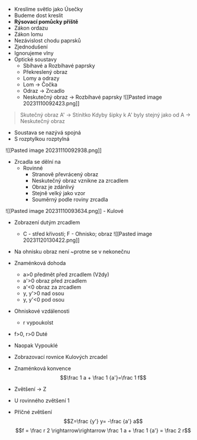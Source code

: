 - Kreslíme světlo jako Úsečky
- Budeme dost kreslit
- **Rýsovací pomůcky příště**
- Zákon ordazu
- Zákon lomu
- Nezávislost chodu paprsků
- Zjednodušení
- Ignorujeme vlny
- Optické soustavy
	- Sbíhavé a Rozbíhavé paprsky
	- Překreslený obraz
	- Lomy a odrazy
	- Lom -> Čočka
	- Odraz -> Zrcadlo
	- Neskutečný obraz -> Rozbíhavé paprsky
![[Pasted image 20231110092423.png]]
> Skutečný obraz
> A' -> Stínítko
> Kdyby šipky k A' byly stejný jako od A -> Neskutečný obraz

- Soustava se nazývá spojná
- S rozptylkou rozptylná

![[Pasted image 20231110092938.png]]

- Zrcadla se dělní na
	- Rovinné
		- Stranově převrácený obraz
		- Neskutečný obraz vznikne za zrcadlem
		- Obraz je zdánlivý
		- Stejně velký jako vzor
		- Souměrný podle roviny zrcadla

![[Pasted image 20231110093634.png]]
	- Kulové

- Zobrazení dutým zrcadlem
	- C - střed křivosti; F - Ohnisko; obraz
![[Pasted image 20231120130422.png]]
- Na ohnisku obraz není ~protne se v nekonečnu

- Znaménková dohoda
	- a>0 předmět před zrcadlem (Vždy)
	- a'>0 obraz před zrcadlem
	- a'<0 obraz za zrcadlem
	- y, y'>0 nad osou
	- y, y'<0 pod osou
- Ohniskové vzdálenosti
	- r vypoukolst
- f>0, r>0 Duté
- Naopak Vypouklé

- Zobrazovací rovnice Kulových zrcadel
- Znaménková konvence
$$\frac 1 a + \frac 1 {a'}=\frac 1 f$$
- Zvětšení -> Z
- U rovinného zvětšení 1
- Příčné zvětšení
$$Z=\frac {y'} y= -\frac {a'} a$$
$$f = \frac r 2 \rightarrow\rightarrow \frac 1 a + \frac 1 {a'} = \frac 2 r$$
